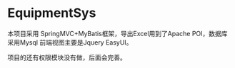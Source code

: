 # EquipmentSys
本项目采用 SpringMVC+MyBatis框架，导出Excel用到了Apache POI，数据库采用Mysql
前端视图主要是Jquery EasyUI。

项目的还有权限模块没有做，后面会完善。
